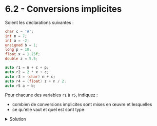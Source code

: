 # 6.2 - Conversions implicites

Soient les déclarations suivantes :
~~~cpp
char c = 'A';
int n = 7;
int a = -2;
unsigned b = 1;
long p = 10;
float x = 1.25f;
double z = 5.5;

auto r1 = n + c + p;
auto r2 = 2 * x + c;
auto r3 = (char) n + c;
auto r4 = (float) z + n / 2;
auto r5 a + b;
~~~

Pour chacune des variables `r1` à `r5`, indiquez :
- combien de conversions implicites sont mises en œuvre et lesquelles
- ce qu'elle vaut et quel est sont type


<details><summary>Solution</summary>

Rappel Les promotions numériques : `bool → int`, `char → int` et `short → int`

~~~cpp
long r1 = 82; 

/* r1 = n + c + p
 * 
 * 2 conversions implicites : c est tout d'abord converti en int, 
 * avant d'être ajouté à n. Le résultat (72), de type int, est 
 * ensuite converti en long, avant d'être ajouté à p. Au final, 
 * on obtient la valeur 82 de type long.
 */

float r2 = 67.5;

/* r2 = 2*x + c
 * 
 * 3 conversions implicites : c (de type char) est tout d'abord 
 * converti en int (promotion numérique), ce qui donne 65. On 
 * évalue ensuite 2 * x en convertissant 2 (de type int) en float, 
 * ce qui donne 2.5 de type float. Pour effectuer l'addition, on
 * convertit la valeur entière 65 en float, avant de l'ajouter au 
 * résultat précédent (2.5).
*/

int r3 = 72;

/* r3 = (char)n + c
 * 
 * 2 conversions implicites : n est converti explicitement en char (cast)
 * c et (char)n sont tous les deux convertis implicitement en int 
 * (promotion numérique) avant d'etre additionnés.
 */

float r4 = 8.5;

/* r4 = (float) z + n / 2
 * 
 * 1 conversion implicite : z est tout d'abord converti en float
 * (cast), ce qui donne 5.5. La division entière n / 2 est ensuite 
 * effectuée; on obtient la valeur 3. Cette valeur (3) est ensuite 
 * convertie en float, avant d'être ajoutée à 5.5. 
*/

unsigned int r5 = numeric_limits<unsigned>::max(); // probablement 4'294'967'295

/* r5 = a + b;
 * 
 * 1 conversion implicite (de type ajustement de type) de int en unsigned int. 
 */
~~~

</details>
